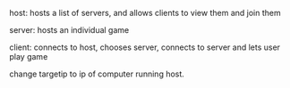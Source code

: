 host: hosts a list of servers, and allows clients to view them and join them

server: hosts an individual game

client: connects to host, chooses server, connects to server and lets user play game


change targetip to ip of computer running host.
